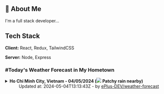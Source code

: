 ## 🚀 About Me
I'm a full stack developer...


## Tech Stack

**Client:** React, Redux, TailwindCSS

**Server:** Node, Express

### #Today's Weather Forecast in My Hometown



<details>
    <summary><b>Ho Chi Minh City, Vietnam - 04/05/2024 (<img src="https://cdn.weatherapi.com/weather/64x64/day/176.png" /> Patchy rain nearby)</b>
    </summary>

    
<table>
    <tr>
        <th>Hour</th>
        <td>00:00</td><td>01:00</td><td>02:00</td><td>03:00</td><td>04:00</td><td>05:00</td><td>06:00</td><td>07:00</td><td>08:00</td><td>09:00</td><td>10:00</td><td>11:00</td><td>12:00</td><td>13:00</td><td>14:00</td><td>15:00</td><td>16:00</td><td>17:00</td><td>18:00</td><td>19:00</td><td>20:00</td><td>21:00</td><td>22:00</td><td>23:00</td>
    </tr>
    <tr>
        <th>Weather</th>
        <td><img src="https://cdn.weatherapi.com/weather/64x64/night/113.png"></img></td><td><img src="https://cdn.weatherapi.com/weather/64x64/night/113.png"></img></td><td><img src="https://cdn.weatherapi.com/weather/64x64/night/176.png"></img></td><td><img src="https://cdn.weatherapi.com/weather/64x64/night/113.png"></img></td><td><img src="https://cdn.weatherapi.com/weather/64x64/night/176.png"></img></td><td><img src="https://cdn.weatherapi.com/weather/64x64/night/176.png"></img></td><td><img src="https://cdn.weatherapi.com/weather/64x64/day/116.png"></img></td><td><img src="https://cdn.weatherapi.com/weather/64x64/day/113.png"></img></td><td><img src="https://cdn.weatherapi.com/weather/64x64/day/116.png"></img></td><td><img src="https://cdn.weatherapi.com/weather/64x64/day/116.png"></img></td><td><img src="https://cdn.weatherapi.com/weather/64x64/day/116.png"></img></td><td><img src="https://cdn.weatherapi.com/weather/64x64/day/116.png"></img></td><td><img src="https://cdn.weatherapi.com/weather/64x64/day/116.png"></img></td><td><img src="https://cdn.weatherapi.com/weather/64x64/day/116.png"></img></td><td><img src="https://cdn.weatherapi.com/weather/64x64/day/176.png"></img></td><td><img src="https://cdn.weatherapi.com/weather/64x64/day/176.png"></img></td><td><img src="https://cdn.weatherapi.com/weather/64x64/day/113.png"></img></td><td><img src="https://cdn.weatherapi.com/weather/64x64/day/176.png"></img></td><td><img src="https://cdn.weatherapi.com/weather/64x64/day/176.png"></img></td><td><img src="https://cdn.weatherapi.com/weather/64x64/night/353.png"></img></td><td><img src="https://cdn.weatherapi.com/weather/64x64/night/389.png"></img></td><td><img src="https://cdn.weatherapi.com/weather/64x64/night/263.png"></img></td><td><img src="https://cdn.weatherapi.com/weather/64x64/night/116.png"></img></td><td><img src="https://cdn.weatherapi.com/weather/64x64/night/116.png"></img></td>
    </tr>
    <tr>
        <th>Condition</th>
        <td width="200px">Clear </td><td width="200px">Clear </td><td width="200px">Patchy rain nearby</td><td width="200px">Clear </td><td width="200px">Patchy rain nearby</td><td width="200px">Patchy rain nearby</td><td width="200px">Partly Cloudy </td><td width="200px">Sunny</td><td width="200px">Partly Cloudy </td><td width="200px">Partly Cloudy </td><td width="200px">Partly Cloudy </td><td width="200px">Partly Cloudy </td><td width="200px">Partly Cloudy </td><td width="200px">Partly Cloudy </td><td width="200px">Patchy rain nearby</td><td width="200px">Patchy rain nearby</td><td width="200px">Sunny</td><td width="200px">Patchy rain nearby</td><td width="200px">Patchy rain nearby</td><td width="200px">Light rain shower</td><td width="200px">Moderate or heavy rain with thunder</td><td width="200px">Patchy light drizzle</td><td width="200px">Partly Cloudy </td><td width="200px">Partly Cloudy </td>
    </tr>
    <tr>
        <th>Temperature</th>
        <td>29.6 °C</td><td>29.4 °C</td><td>28.8 °C</td><td>28.7 °C</td><td>28.4 °C</td><td>27.9 °C</td><td>28 °C</td><td>29.4 °C</td><td>31.1 °C</td><td>32.9 °C</td><td>35.2 °C</td><td>36.7 °C</td><td>38 °C</td><td>38.9 °C</td><td>36.7 °C</td><td>35.5 °C</td><td>36.3 °C</td><td>34.1 °C</td><td>31.6 °C</td><td>30.4 °C</td><td>31 °C</td><td>30.1 °C</td><td>30 °C</td><td>29.7 °C</td>
    </tr>
    <tr>
        <th>Wind</th>
        <td>14.4 kph</td><td>12.6 kph</td><td>7.9 kph</td><td>7.6 kph</td><td>6.8 kph</td><td>5.4 kph</td><td>5.8 kph</td><td>7.9 kph</td><td>10.4 kph</td><td>11.5 kph</td><td>8.6 kph</td><td>11.2 kph</td><td>13.3 kph</td><td>14.8 kph</td><td>19.1 kph</td><td>17.6 kph</td><td>16.9 kph</td><td>17.6 kph</td><td>13.7 kph</td><td>15.5 kph</td><td>3.6 kph</td><td>14 kph</td><td>17.6 kph</td><td>14 kph</td>
    </tr>
</table>

</details>

<div align="right">
    Updated at: 2024-05-04T13:13:43Z - by <a target="_blank"
        href="https://github.com/ePlus-DEV/weather-forecast">ePlus-DEV/weather-forecast</a>
</div>